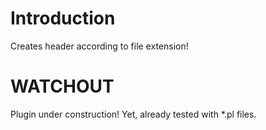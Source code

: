 # Introduction
Creates header according to file extension!

# WATCHOUT
Plugin under construction! Yet, already tested with *.pl files.
